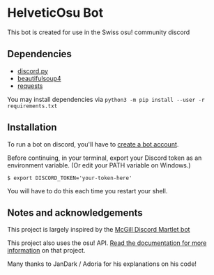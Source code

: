 # HelveticOsu Bot
This bot is created for use in the Swiss osu! community discord

## Dependencies

* [discord.py](https://github.com/Rapptz/discord.py)
* [beautifulsoup4](https://www.crummy.com/software/BeautifulSoup/)
* [requests](https://pypi.python.org/pypi/requests/)

You may install dependencies via `python3 -m pip install --user -r requirements.txt` 

## Installation
To run a bot on discord, you'll have to [create a bot account](https://github.com/reactiflux/discord-irc/wiki/Creating-a-discord-bot-&-getting-a-token).

Before continuing, in your terminal, export your Discord token as an environment variable. (Or edit your PATH variable on Windows.)
```
$ export DISCORD_TOKEN='your-token-here'
```
You will have to do this each time you restart your shell.

## Notes and acknowledgements
This project is largely inspired by the [McGill Discord Martlet bot](https://github.com/Adoria/Martlet)

This project also uses the osu! API. [Read the documentation for more information](https://github.com/ppy/osu-api/wiki) on that project.

Many thanks to JanDark / Adoria for his explanations on his code! 